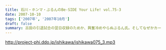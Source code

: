 ```yaml
---
title: 石川・ホンマ・ぶるんのBe-SIDE Your Life! vol.75-3
date: 2007-10-10
tags: ['2007年', '2007年10月']
draft: false
summary: 古田の引退試合の翌日収録のためか、興奮冷めやらぬぶるん氏。そしてなぜかカープファンのあまりにも熱く厚い思いが聴ける、そんな三本目となっております！NAMAE
---
```


http://project-phi.ddo.jp/ishikawa/ishikawa075_3.mp3

